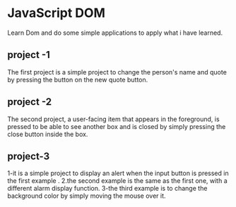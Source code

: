 # JavaScript DOM

Learn Dom and do some simple applications to apply what i have learned.

## project -1

The first project is a simple project to change the person's name and quote by pressing the button on the new quote button.

## project -2

The second project, a user-facing item that appears in the foreground, is pressed to be able to see another box and is closed by simply pressing the close button inside the box.

## project-3

1-it is a simple project to display an alert when the input button is pressed in the first example .
2.the second example is the same as the first one, with a different alarm display function.
3-the third example is to change the background color by simply moving the mouse over it.
